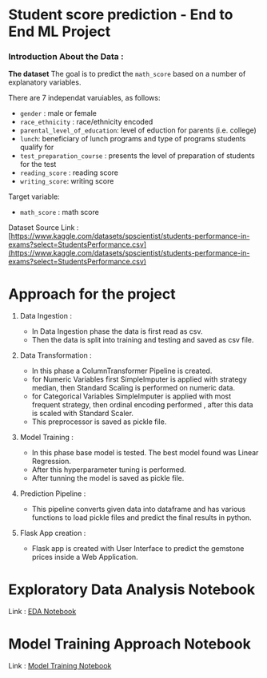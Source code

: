 # Student score prediction - End to End ML Project

### Introduction About the Data :

**The dataset** The goal is to predict the `math_score` based on a number of explanatory variables.

There are 7 independat varuiables, as follows:
* `gender` : male or female
* `race_ethnicity` : race/ethnicity encoded    
* `parental_level_of_education`: level of eduction for parents (i.e. college)
* `lunch`: beneficiary of lunch programs and type of programs students qualify for
* `test_preparation_course` : presents the level of preparation of students for the test
* `reading_score` : reading score
* `writing_score`: writing score

Target variable:
* `math_score` : math score

Dataset Source Link :
[https://www.kaggle.com/datasets/spscientist/students-performance-in-exams?select=StudentsPerformance.csv](https://www.kaggle.com/datasets/spscientist/students-performance-in-exams?select=StudentsPerformance.csv)

# Approach for the project 

1. Data Ingestion : 
    * In Data Ingestion phase the data is first read as csv. 
    * Then the data is split into training and testing and saved as csv file.

2. Data Transformation : 
    * In this phase a ColumnTransformer Pipeline is created.
    * for Numeric Variables first SimpleImputer is applied with strategy median, then Standard Scaling is performed on numeric data.
    * for Categorical Variables SimpleImputer is applied with most frequent strategy, then ordinal encoding performed , after this data is scaled with Standard Scaler.
    * This preprocessor is saved as pickle file.

3. Model Training : 
    * In this phase base model is tested. The best model found was Linear Regression.
    * After this hyperparameter tuning is performed.
    * After tunning the model is saved as pickle file.

4. Prediction Pipeline : 
    * This pipeline converts given data into dataframe and has various functions to load pickle files and predict the final results in python.

5. Flask App creation : 
    * Flask app is created with User Interface to predict the gemstone prices inside a Web Application.

# Exploratory Data Analysis Notebook

Link : [EDA Notebook](https://github.com/LucianSala/mlproject/edit/main/README.md)

# Model Training Approach Notebook

Link : [Model Training Notebook](https://github.com/LucianSala/mlproject/edit/main/README.md)
